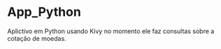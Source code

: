 # App_Python
 Aplictivo em Python usando Kivy no momento ele faz consultas sobre a cotação de moedas.
